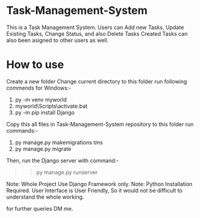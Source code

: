# Task-Management-System
This is a Task Management System. Users can Add new Tasks, Update Existing Tasks, Change Status, and also Delete Tasks Created
Tasks can also been asigned to other users as well.

# How to use

Create a new folder
Change current directory to this folder
run following commends for Windows:-
1. py -m venv myworld
2. myworld\Scripts\activate.bat
3. py -m pip install Django

Copy this all files in Task-Management-System repository to this folder
run commands:-
1. py manage.py makemigrations tms
2. py manage.py migrate

Then, run the Django server with command:-
>>py manage.py runserver

Note: Whole Project Use Django Framework only.
Note: Python Installation Required.
User Interface is User Friendly, So it would not be difficult to understand the whole working.

for further queries DM me.
